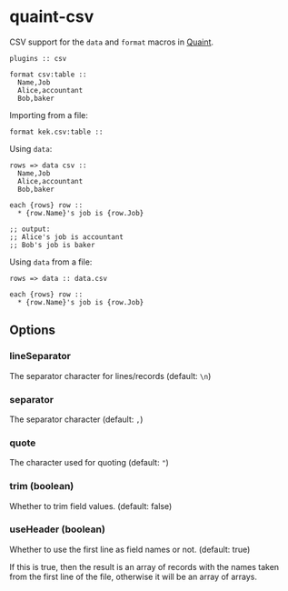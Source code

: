 
quaint-csv
==========

CSV support for the `data` and `format` macros in
[Quaint](http://breuleux.github.io/quaint).

```quaint
plugins :: csv

format csv:table ::
  Name,Job
  Alice,accountant
  Bob,baker
```

Importing from a file:

```quaint
format kek.csv:table ::
```

Using `data`:

```quaint
rows => data csv ::
  Name,Job
  Alice,accountant
  Bob,baker

each {rows} row ::
  * {row.Name}'s job is {row.Job}

;; output:
;; Alice's job is accountant
;; Bob's job is baker
```

Using `data` from a file:

```quaint
rows => data :: data.csv

each {rows} row ::
  * {row.Name}'s job is {row.Job}
```


## Options


### lineSeparator

The separator character for lines/records (default: `\n`)

### separator

The separator character (default: `,`)

### quote

The character used for quoting (default: `"`)


### trim (boolean)

Whether to trim field values. (default: false)


### useHeader (boolean)

Whether to use the first line as field names or not. (default: true)

If this is true, then the result is an array of records with the names
taken from the first line of the file, otherwise it will be an array
of arrays.

